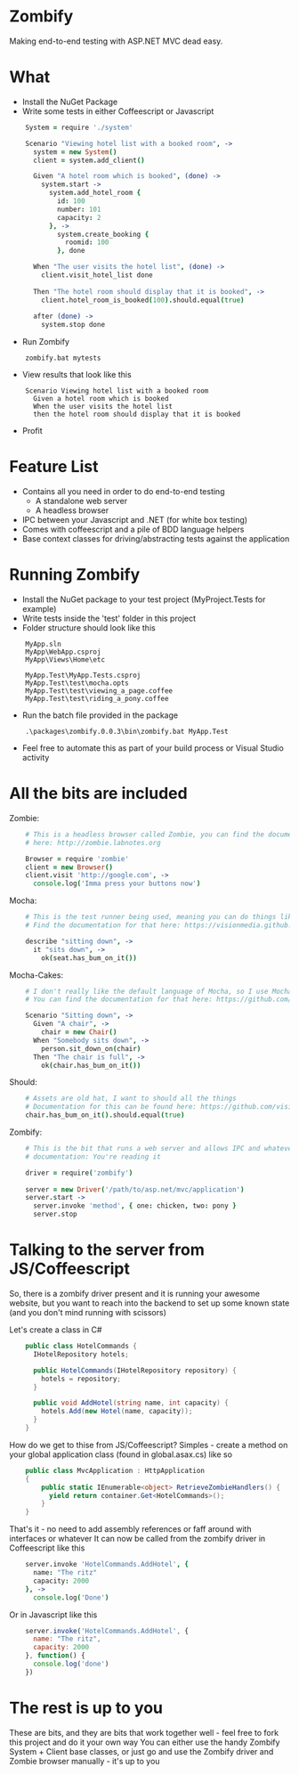 Zombify
=========

Making end-to-end testing with ASP.NET MVC dead easy.

What
======

- Install the NuGet Package
- Write some tests in either Coffeescript or Javascript

```coffee
    System = require './system'

    Scenario "Viewing hotel list with a booked room", ->
      system = new System()
      client = system.add_client()

      Given "A hotel room which is booked", (done) ->
        system.start ->
          system.add_hotel_room {
            id: 100
            number: 101
            capacity: 2
          }, ->
            system.create_booking {
              roomid: 100
            }, done

      When "The user visits the hotel list", (done) ->
        client.visit_hotel_list done
        
      Then "The hotel room should display that it is booked", ->
        client.hotel_room_is_booked(100).should.equal(true)
        
      after (done) ->
        system.stop done
```

- Run Zombify 

```text
    zombify.bat mytests
```

- View results that look like this

```text
    Scenario Viewing hotel list with a booked room
      Given a hotel room which is booked
      When the user visits the hotel list
      then the hotel room should display that it is booked
```

- Profit

Feature List
======

- Contains all you need in order to do end-to-end testing
  - A standalone web server
  - A headless browser
- IPC between your Javascript and .NET (for white box testing)
- Comes with coffeescript and a pile of BDD language helpers
- Base context classes for driving/abstracting tests against the application


Running Zombify
======

- Install the NuGet package to your test project (MyProject.Tests for example)
- Write tests inside the 'test' folder in this project
- Folder structure should look like this

```text
    MyApp.sln
    MyApp\WebApp.csproj
    MyApp\Views\Home\etc

    MyApp.Test\MyApp.Tests.csproj
    MyApp.Test\test\mocha.opts
    MyApp.Test\test\viewing_a_page.coffee
    MyApp.Test\test\riding_a_pony.coffee
```

- Run the batch file provided in the package

```text
    .\packages\zombify.0.0.3\bin\zombify.bat MyApp.Test
```

- Feel free to automate this as part of your build process or Visual Studio activity

All the bits are included
======

Zombie:
```coffee
    # This is a headless browser called Zombie, you can find the documentation
    # here: http://zombie.labnotes.org

    Browser = require 'zombie'
    client = new Browser()
    client.visit 'http://google.com', ->
      console.log('Imma press your buttons now')
```

Mocha:
```coffee
    # This is the test runner being used, meaning you can do things like
    # Find the documentation for that here: https://visionmedia.github.com/mocha

    describe "sitting down", ->
      it "sits down", ->
        ok(seat.has_bum_on_it())
```

Mocha-Cakes:
```coffee
    # I don't really like the default language of Mocha, so I use Mocha cakes to give us
    # You can find the documentation for that here: https://github.com/quangv/mocha-cakes/

    Scenario "Sitting down", ->
      Given "A chair", ->
        chair = new Chair()
      When "Somebody sits down", ->
        person.sit_down_on(chair)
      Then "The chair is full", ->
        ok(chair.has_bum_on_it())
```

Should:
```coffee
    # Assets are old hat, I want to should all the things
    # Documentation for this can be found here: https://github.com/visionmedia/should.js
    chair.has_bum_on_it().should.equal(true)
```

Zombify:
```coffee
    # This is the bit that runs a web server and allows IPC and whatever to occur
    # documentation: You're reading it

    driver = require('zombify')
    
    server = new Driver('/path/to/asp.net/mvc/application')
    server.start ->
      server.invoke 'method', { one: chicken, two: pony }
      server.stop
```

Talking to the server from JS/Coffeescript
=====

So, there is a zombify driver present and it is running your awesome website, but you want to reach into the backend to
set up some known state (and you don't mind running with scissors)

Let's create a class in C#

```csharp
    public class HotelCommands {
      IHotelRepository hotels;

      public HotelCommands(IHotelRepository repository) {
        hotels = repository;
      }

      public void AddHotel(string name, int capacity) {
        hotels.Add(new Hotel(name, capacity));
      }
    }
```

How do we get to thise from JS/Coffeescript?
Simples - create a method on your global application class (found in global.asax.cs) like so

```csharp
    public class MvcApplication : HttpApplication
    {
        public static IEnumerable<object> RetrieveZombieHandlers() {
          yield return container.Get<HotelCommands>();
        }
    }
```

That's it - no need to add assembly references or faff around with interfaces or whatever
It can now be called from the zombify driver in Coffeescript like this

```coffee
    server.invoke 'HotelCommands.AddHotel', {
      name: "The ritz"
      capacity: 2000 
    }, -> 
      console.log('Done')
```

Or in Javascript like this

```javascript
    server.invoke('HotelCommands.AddHotel', {
      name: "The ritz",
      capacity: 2000
    }, function() {
      console.log('done')
    })
```

The rest is up to you
======

These are bits, and they are bits that work together well - feel free to fork this project and do it your own way
You can either use the handy Zombify System + Client base classes, or just go and use the Zombify driver and Zombie browser
manually - it's up to you



